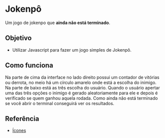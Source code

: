 # Jokenpô
Um jogo de jokenpo que **ainda não está terminado**.

## Objetivo
* Utilizar Javascript para fazer um jogo simples de Jokenpô.

## Como funciona 
Na parte de cima da interface no lado direito possui um contador de vitórias ou derrota, no meio há um círculo amarelo onde está a escolha do inimigo. Na parte de baixo está as três escolha do usuário.
Quando o usuário apertar uma das três opções o inimigo é gerado aleatoriamente para ele e depois é verificado se quem ganhou aquela rodada. Como ainda não está terminado se você abrir o terminal conseguirá ver os resultados.

## Referência 
* [Ícones](https://fontawesome.com/)
